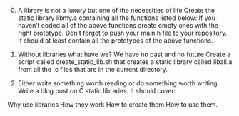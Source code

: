 0. A library is not a luxury but one of the necessities of life Create the static library libmy.a containing all the functions listed below:
If you haven’t coded all of the above functions create empty ones with the right prototype. Don’t forget to push your main.h file to your repository. It should at least contain all the prototypes of the above functions.

1. Without libraries what have we? We have no past and no future Create a script called create_static_lib.sh that creates a static library called liball.a from all the .c files that are in the current directory.

2. Either write something worth reading or do something worth writing Write a blog post on C static libraries. It should cover:

Why use libraries How they work How to create them How to use them.
